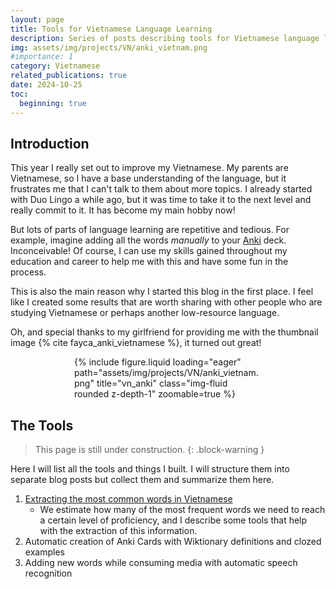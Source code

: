 ```yaml
---
layout: page
title: Tools for Vietnamese Language Learning
description: Series of posts describing tools for Vietnamese language learning
img: assets/img/projects/VN/anki_vietnam.png
#importance: 1
category: Vietnamese
related_publications: true
date: 2024-10-25
toc:
  beginning: true
---
```


## Introduction

This year I really set out to improve my Vietnamese. My parents are Vietnamese, so I have a base understanding of the language, but it frustrates me that I can't talk to them about more topics. I already started with Duo Lingo a while ago, but it was time to take it to the next level and really commit to it. It has become my main hobby now!

But lots of parts of language learning are repetitive and tedious. For example, imagine adding all the words _manually_ to your [Anki](https://apps.ankiweb.net/) deck. Inconceivable! Of course, I can use my skills gained throughout my education and career to help me with this and have some fun in the process.

This is also the main reason why I started this blog in the first place. I feel like I created some results that are worth sharing with other people who are studying Vietnamese or perhaps another low-resource language.

Oh, and special thanks to my girlfriend for providing me with the thumbnail image {% cite fayca_anki_vietnamese %}, it turned out great!

<div class="row">
    <div class="col-sm mt-3 mt-md-0">
        <div style="max-width: 300px; margin: auto;">
            {% include figure.liquid loading="eager" path="assets/img/projects/VN/anki_vietnam.png" title="vn_anki" class="img-fluid rounded z-depth-1" zoomable=true %}
        </div>
    </div>
</div>

## The Tools

<!-- prettier-ignore-start -->
> This page is still under construction.
{: .block-warning }
<!-- prettier-ignore-end -->

Here I will list all the tools and things I built. I will structure them into separate blog posts but collect them and summarize them here.

1. [Extracting the most common words in Vietnamese](/blog/2024/extracting-most-common-words-in-vi/)
   - We estimate how many of the most frequent words we need to reach a certain level of proficiency, and I describe some tools that help with the extraction of this information.
2. Automatic creation of Anki Cards with Wiktionary definitions and clozed examples
3. Adding new words while consuming media with automatic speech recognition
